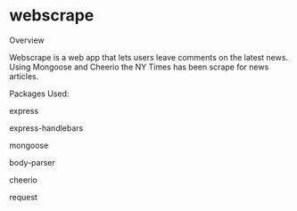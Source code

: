 # webscrape

Overview

Webscrape is a web app that lets users leave comments on the latest news. Using Mongoose and Cheerio the NY Times has been scrape for news articles. 


Packages Used:

express

express-handlebars

mongoose

body-parser

cheerio

request
